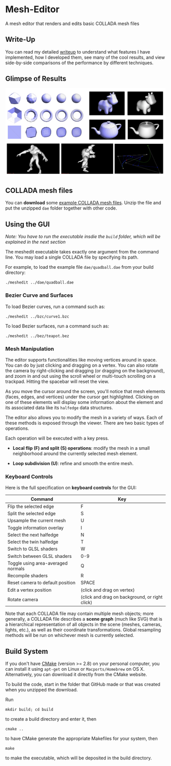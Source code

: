 # Mesh-Editor
A mesh editor that renders and edits basic COLLADA mesh files

## Write-Up
You can read my detailed [writeup](https://michael-tu.github.io/Mesh-Editor/) to understand what features I have implemented, how I developed them, see many of the cool results, and view side-by-side comparisons of the performance by different techniques.

## Glimpse of Results

![Demo](docs/assets/img/demo.png)

## COLLADA mesh files

You can **download** some [example COLLADA mesh files](https://www.dropbox.com/sh/epuily09d4a7vjy/AAB3YRhWl1aeYlAoE_1vmviHa?dl=1). Unzip the file and put the unzipped `dae` folder together with other code.

## Using the GUI

_Note: You have to run the executable insdie the `build` folder, which will be explained in the next section_

The meshedit executable takes exactly one argument from the command line. You may load a single COLLADA file by specifying its path. 

For example, to load the example file `dae/quadball.dae` from your build directory:
    
```
./meshedit ../dae/quadball.dae
```

### Bezier Curve and Surfaces

To load Bezier curves, run a command such as:

```
./meshedit ../bzc/curve1.bzc
```

To load Bezier surfaces, run a command such as:

```
./meshedit ../bez/teapot.bez
```

### Mesh Manipulation

The editor supports functionalities like moving vertices around in space. You can do by just clicking and dragging on a vertex. You can also rotate the camera by right-clicking and dragging (or dragging on the background), and zoom in and out using the scroll wheel or multi-touch scrolling on a trackpad. Hitting the spacebar will reset the view. 

As you move the cursor around the screen, you'll notice that mesh elements (faces, edges, and vertices) under the cursor get highlighted. Clicking on one of these elements will display some information about the element and its associated data like its `halfedge` data structures.

The editor also allows you to modify the mesh in a variety of ways. Each of these methods is exposed through the viewer. There are two basic types of operations. 

Each operation will be executed with a key press.

- **Local flip (F) and split (S) operations**: modify the mesh in a small neighborhood around the currently selected mesh element.

- **Loop subdivision (U)**: refine and smooth the entire mesh.

### Keyboard Controls

Here is the full specification on **keyboard controls** for the GUI:

Command | Key
------- | -----
Flip the selected edge  | F
Split the selected edge | S
Upsample the current mesh   | U
Toggle information overlay  | I
Select the next halfedge    | N
Select the twin halfedge    | T
Switch to GLSL shaders  | W
Switch between GLSL shaders | 0-9
Toggle using area-averaged normals  | Q
Recompile shaders   | R
Reset camera to default position    | SPACE
Edit a vertex position  | (click and drag on vertex)
Rotate camera   | (click and drag on background, or right click)


Note that each COLLADA file may contain multiple mesh objects; more generally, a COLLADA file describes a **scene graph** (much like SVG) that is a hierarchical representation of all objects in the scene (meshes, cameras, lights, etc.), as well as their coordinate transformations. Global resampling methods will be run on whichever mesh is currently selected.


## Build System

If you don't have [CMake](https://cmake.org) (version >= 2.8) on your personal computer, you can install it using `apt-get` on Linux or `Macports/Homebrew` on OS X. Alternatively, you can download it directly from the CMake website.

To build the code, start in the folder that GitHub made or that was created when you unzipped the download. 

Run
```
mkdir build; cd build
```

to create a build directory and enter it, then

```
cmake ..
```

to have CMake generate the appropriate Makefiles for your system, then

```
make 
```

to make the executable, which will be deposited in the build directory.

